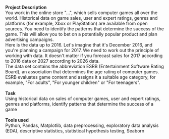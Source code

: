**Project Description**\
You work in the online store "...", which sells computer games all over the world. Historical data on game sales, user and expert ratings, genres and platforms (for example, Xbox or PlayStation) are available from open sources. You need to identify the patterns that determine the success of the game. This will allow you to bet on a potentially popular product and plan advertising campaigns.\
Here is the data up to 2016. Let's imagine that it's December 2016, and you're planning a campaign for 2017. We need to work out the principle of working with data. It doesn't matter if you forecast sales for 2017 according to 2016 data or 2027 according to 2026 data.\
The data set contains the abbreviation ESRB (Entertainment Software Rating Board), an association that determines the age rating of computer games. ESRB evaluates game content and assigns it a suitable age category, for example, "For adults", "For younger children" or "For teenagers".\
\
**Task**\
Using historical data on sales of computer games, user and expert ratings, genres and platforms, identify patterns that determine the success of a game\
\
**Tools used**\
Python, Pandas, Matplotlib, data preprocessing, exploratory data analysis (EDA), descriptive statistics, statistical hypothesis testing, Seaborn
